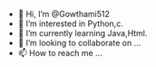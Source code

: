 - 👋 Hi, I’m @Gowthami512
- 👀 I’m interested in Python,c.
- 🌱 I’m currently learning Java,Html.
- 💞️ I’m looking to collaborate on ...
- 📫 How to reach me ...

<!---
Gowthami512/Gowthami512 is a ✨ special ✨ repository because its `README.md` (this file) appears on your GitHub profile.
You can click the Preview link to take a look at your changes.
--->

